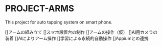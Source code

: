 # PROJECT-ARMS
This project for auto tapping system on smart phone.

[]アームの組み立て
[]スマホ設置台の制作
[]アームの操作（仮）
[]AI用カメラの装着
[]AIによりアーム操作
[]学習による永続的自動操作
[]Appiumとの連携